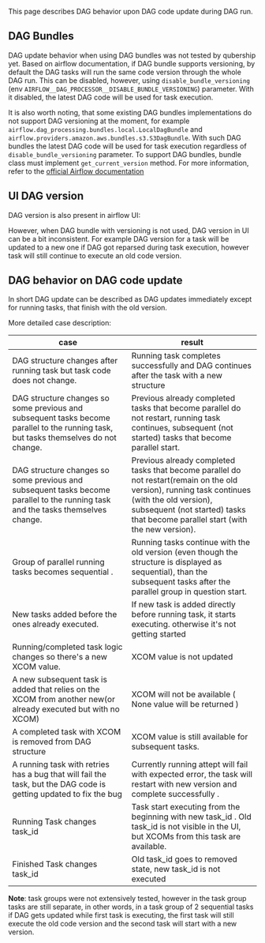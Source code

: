 This page describes DAG behavior upon DAG code update during DAG run.

## DAG Bundles

DAG update behavior when using DAG bundles was not tested by qubership yet. Based on airflow documentation, if DAG bundle supports versioning, by default the DAG tasks will run the same code version through the whole DAG run. This can be disabled, however, using `disable_bundle_versioning` (env `AIRFLOW__DAG_PROCESSOR__DISABLE_BUNDLE_VERSIONING`) parameter. With it disabled, the latest DAG code will be used for task execution.

It is also worth noting, that some existing DAG bundles implementations do not support DAG versioning at the moment, for example `airflow.dag_processing.bundles.local.LocalDagBundle` and `airflow.providers.amazon.aws.bundles.s3.S3DagBundle`. With such DAG bundles the latest DAG code will be used for task execution regardless of `disable_bundle_versioning` parameter. To support DAG bundles, bundle class must implement `get_current_version` method. For more information, refer to the [official Airflow documentation](https://airflow.apache.org/docs/apache-airflow/stable/administration-and-deployment/dag-bundles.html)

## UI DAG version

DAG version is also present in airflow UI:

However, when DAG bundle with versioning is not used, DAG version in UI can be a bit inconsistent. For example DAG version for a task will be updated to a new one if DAG got reparsed during task execution, however task will still continue to execute an old code version.

## DAG behavior on DAG code update

In short DAG update can be described as DAG updates immediately except for running tasks, that finish with the old version. 

More detailed case description:

| case                                                                                                                                 | result                                                                                                                                                                                                                            |
|--------------------------------------------------------------------------------------------------------------------------------------|-----------------------------------------------------------------------------------------------------------------------------------------------------------------------------------------------------------------------------------|
| DAG structure changes after running task but task code does not change.                                                              | Running task completes successfully and DAG continues after the task with a new structure                                                                                                                                         |
| DAG structure changes so some previous and subsequent tasks become parallel to the running task, but tasks themselves do not change. | Previous already completed tasks that become parallel do not restart, running task continues, subsequent (not started) tasks that become parallel start.                                                                          |
| DAG structure changes so some previous and subsequent tasks become parallel to the running task and the tasks themselves change.     | Previous already completed tasks that become parallel do not restart(remain on the old version), running task continues (with the old version), subsequent (not started) tasks that become parallel start (with the new version). |
| Group of parallel running tasks becomes sequential .                                                                                 | Running tasks continue with the old version (even though the structure is displayed as sequential), than the subsequent tasks after the parallel group in question start.                                                         |
| New tasks added before the ones already executed.                                                                                    | If new task is added directly before running task, it starts executing. otherwise it's not getting started                                                                                                                        |
| Running/completed task logic changes so there's a new XCOM value.                                                                    | XCOM value is not updated                                                                                                                                                                                                         |
| A new subsequent task is added that relies on the XCOM from another new(or already executed but with no XCOM)                        | XCOM will not be available ( None value will be returned )                                                                                                                                                                        |
| A completed task with XCOM is removed from DAG structure                                                                             | XCOM value is still available for subsequent tasks.                                                                                                                                                                               |
| A running task with retries has a bug that will fail the task, but the DAG code is getting updated to fix the bug                    | Currently running attept will fail with expected error, the task will restart with new version and complete successfully .                                                                                                        |
| Running Task changes task_id                                                                                                         | Task start executing from the beginning with new task_id . Old task_id is not visible in the UI, but XCOMs from this task are available.                                                                                          |
| Finished Task changes task_id                                                                                                        | Old task_id goes to removed state, new task_id is not executed                                                                                                                                                                    |

**Note**: task groups were not extensively tested, however in the task group tasks are still separate, in other words, in a task group of 2 sequential tasks if DAG gets updated while first task is executing, the first task will still execute the old code version and the second task will start with a new version.